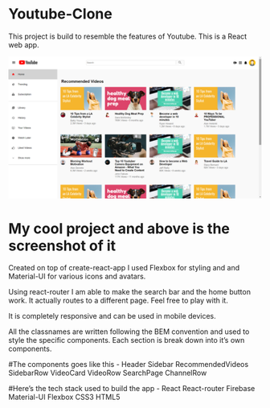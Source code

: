 # Youtube-Clone
This project is build to resemble the features of Youtube.
This is a React web app.

<img src="./youtube-clone.png" alt="the screenshot of the app"/>

# My cool project and above is the screenshot of it

Created on top of create-react-app I used Flexbox for styling and and Material-UI for various icons and avatars. 

Using react-router I am able to make the search bar and the home button work. It actually routes to a different page. Feel free to play with it. 

It is completely responsive and can be used in mobile devices.

All the classnames are written following the BEM convention and used to style the specific components. 
Each section is break down into it’s own components.

#The components goes like this - 
Header
Sidebar
RecommendedVideos
SidebarRow
VideoCard
VideoRow
SearchPage
ChannelRow


#Here’s the tech stack used to build the app - 
React
React-router
Firebase
Material-UI
Flexbox
CSS3
HTML5
